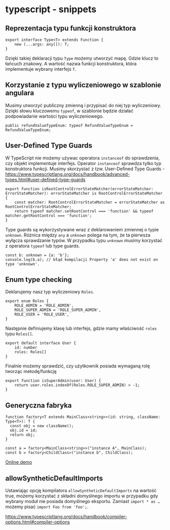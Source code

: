 # typescript - snippets

## Reprezentacja typu funkcji konstruktora
```
export interface Type<T> extends Function {
    new (...args: any[]): T;
}
```

Dzięki takiej deklaracji typu `Type` możemy utworzyć mapę. Gdzie klucz to łańcuch znakowy.
A wartość nazwa funkcji konstruktora, która implementuje wybrany interfejs `T`.

## Korzystanie z typu wyliczeniowego w szablonie angulara
Musimy utworzyć publiczny zmienną i przypisać do niej typ wyliczeniowy.
Dzięki słowu kluczowemu `typeof`, w szablonie będzie działać podpowiadanie wartości typu wyliczeniowego.

```
public refundValueTypeEnum: typeof RefundValueTypeEnum = RefundValueTypeEnum;
```

## User-Defined Type Guards
W TypeScript nie możemy używac operatora `instanceof` do sprawdzenia, czy objekt implementuje interfejs.
Operator `instanceof` sprawdza tylko typ konstruktora funkcji. Musimy skorzystać z tzw. User-Defined Type Guards - https://www.typescriptlang.org/docs/handbook/advanced-types.html#user-defined-type-guards

```
export function isRootControlErrorStateMatcher(errorStateMatcher: ErrorStateMatcher): errorStateMatcher is RootControlErrorStateMatcher {
    const matcher: RootControlErrorStateMatcher = errorStateMatcher as RootControlErrorStateMatcher;
    return typeof matcher.setRootControl === 'function' && typeof matcher.getRootControl === 'function';
}
```

Type guards są wykorzystywane wraz z deklarowaniem zmiennej o typie `unknown`.
Różnica między `any` a `unknown` polega na tym, że ta pierwsza wyłącza sprawdzanie typów.
W przypadku typu `unknown` musimy korzystać z operatora `typeof` lub type guards.

```
const b: unknown = {a: 'b'};
console.log(b.a); // błąd kompilacji Property 'a' does not exist on type 'unknown'.
```

## Enum type checking

Deklarujemy nasz typ wyliczeniowy `Roles`.

```
export enum Roles {
    ROLE_ADMIN = 'ROLE_ADMIN',
    ROLE_SUPER_ADMIN = 'ROLE_SUPER_ADMIN',
    ROLE_USER = 'ROLE_USER',
}
```
Następnie definiujemy klasę lub interfejs, gdzie mamy właściwość `roles` typu `Roles[]`.

```
export default interface User {
    id: number
    roles: Roles[]
}
```

Finalnie możemy sprawdzić, czy użytkownik posiada wymaganą rolę tworząc metodę/funkcję
```
export function isSuperAdmin(user: User) {
    return user.roles.indexOf(Roles.ROLE_SUPER_ADMIN) > -1;
}
```

## Generyczna fabryka

```
function factory<T extends MainClass<string>>(id: string, className: Type<T>): T {
  const obj = new className();
  obj.id = id;
  return obj;
}

const a = factory<MainClass<string>>("instance A", MainClass);
const b = factory<ChildClass>("instance b", ChildClass);
```

[Online demo](https://codepen.io/morawskim/pen/wvaxVvG)

## allowSyntheticDefaultImports

Ustawiając opcję kompilatora `allowSyntheticDefaultImports` na wartość true, możemy korzystać z składni domyślnego importu w przypadku gdy wybrany moduł nie posiada domyślnego eksportu. Zamiast `import * as …` możemy pisać `import Foo from 'foo';`.

https://www.typescriptlang.org/docs/handbook/compiler-options.html#compiler-options
